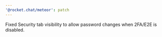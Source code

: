 ```yaml
---
'@rocket.chat/meteor': patch
---
```


Fixed Security tab visibility to allow password changes when 2FA/E2E is disabled.
